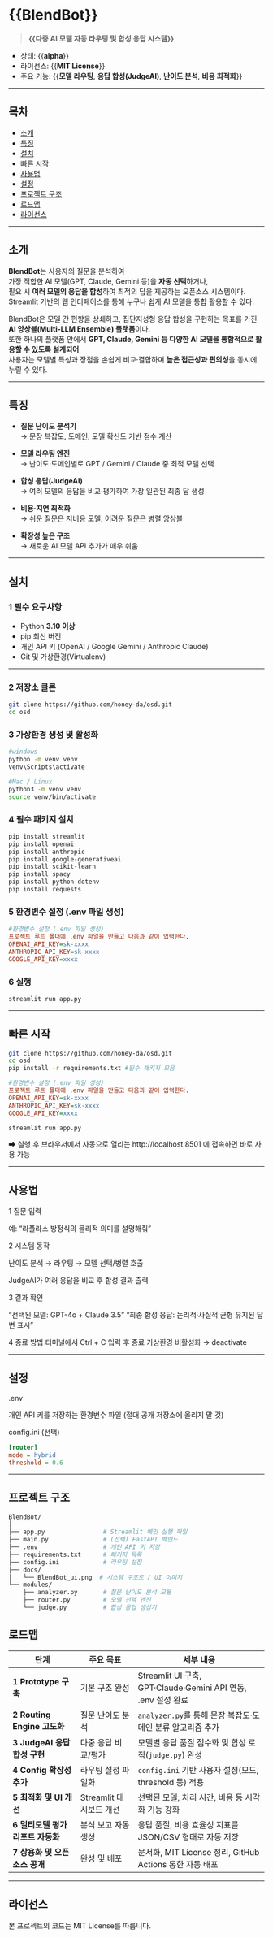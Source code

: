 # {{BlendBot}}  

> **{{다중 AI 모델 자동 라우팅 및 합성 응답 시스템}}**  

- 상태: {{**alpha**}}
- 라이선스: {{**MIT License**}}
- 주요 기능: {{**모델 라우팅**, **응답 합성(JudgeAI)**, **난이도 분석**, **비용 최적화**}}
  
---
 
## 목차
- [소개](#소개)
- [특징](#특징)
- [설치](#설치)
- [빠른 시작](#빠른-시작)
- [사용법](#사용법)
- [설정](#설정)
- [프로젝트 구조](#프로젝트-구조)
- [로드맵](#로드맵)
- [라이선스](#라이선스)
  
---

## 소개
**BlendBot**는 사용자의 질문을 분석하여  
가장 적합한 AI 모델(GPT, Claude, Gemini 등)을 **자동 선택**하거나,  
필요 시 **여러 모델의 응답을 합성**하여 최적의 답을 제공하는 오픈소스 시스템이다.
Streamlit 기반의 웹 인터페이스를 통해 누구나 쉽게 AI 모델을 통합 활용할 수 있다.

BlendBot은 모델 간 편향을 상쇄하고, 
집단지성형 응답 합성을 구현하는 목표를 가진 **AI 앙상블(Multi-LLM Ensemble) 플랫폼**이다.  
또한 하나의 플랫폼 안에서 **GPT, Claude, Gemini 등 다양한 AI 모델을 통합적으로 활용할 수 있도록 설계되어**,  
사용자는 모델별 특성과 장점을 손쉽게 비교·결합하며 **높은 접근성과 편의성**을 동시에 누릴 수 있다.  

---

## 특징

-  **질문 난이도 분석기**  
  → 문장 복잡도, 도메인, 모델 확신도 기반 점수 계산  

-  **모델 라우팅 엔진**  
  → 난이도·도메인별로 GPT / Gemini / Claude 중 최적 모델 선택  

-  **합성 응답(JudgeAI)**  
  → 여러 모델의 응답을 비교·평가하여 가장 일관된 최종 답 생성  

-  **비용·지연 최적화**  
  → 쉬운 질문은 저비용 모델, 어려운 질문은 병렬 앙상블  

-  **확장성 높은 구조**  
  → 새로운 AI 모델 API 추가가 매우 쉬움  

---

##  설치

### 1️ 필수 요구사항
- Python **3.10 이상**
- pip 최신 버전
- 개인 API 키 (OpenAI / Google Gemini / Anthropic Claude)
- Git 및 가상환경(Virtualenv)

---

### 2️ 저장소 클론
```bash
git clone https://github.com/honey-da/osd.git
cd osd
```   
### 3️ 가상환경 생성 및 활성화
```bash
#windows
python -m venv venv
venv\Scripts\activate

#Mac / Linux
python3 -m venv venv
source venv/bin/activate
```

### 4️ 필수 패키지 설치
```bash
pip install streamlit
pip install openai
pip install anthropic
pip install google-generativeai
pip install scikit-learn
pip install spacy
pip install python-dotenv
pip install requests
```
   
### 5️ 환경변수 설정 (.env 파일 생성)
```ini
#환경변수 설정 (.env 파일 생성)
프로젝트 루트 폴더에 .env 파일을 만들고 다음과 같이 입력한다.
OPENAI_API_KEY=sk-xxxx
ANTHROPIC_API_KEY=sk-xxxx
GOOGLE_API_KEY=xxxx
```
### 6 실행 
```bash
streamlit run app.py
```

---

## 빠른 시작
```bash
git clone https://github.com/honey-da/osd.git
cd osd
pip install -r requirements.txt #필수 패키지 모음
```
```ini
#환경변수 설정 (.env 파일 생성)
프로젝트 루트 폴더에 .env 파일을 만들고 다음과 같이 입력한다.
OPENAI_API_KEY=sk-xxxx
ANTHROPIC_API_KEY=sk-xxxx
GOOGLE_API_KEY=xxxx
```
```bash
streamlit run app.py
```
➡ 실행 후 브라우저에서 자동으로 열리는
http://localhost:8501 에 접속하면 바로 사용 가능 

 ---

## 사용법

1️ 질문 입력

예: “라플라스 방정식의 물리적 의미를 설명해줘”

2️ 시스템 동작

난이도 분석 → 라우팅 → 모델 선택/병렬 호출

JudgeAI가 여러 응답을 비교 후 합성 결과 출력

3️ 결과 확인

 “선택된 모델: GPT-4o + Claude 3.5”
 “최종 합성 응답: 논리적·사실적 균형 유지된 답변 표시”

4️ 종료 방법
터미널에서 Ctrl + C 입력 후 종료
가상환경 비활성화 → deactivate

---

## 설정
.env

개인 API 키를 저장하는 환경변수 파일
(절대 공개 저장소에 올리지 말 것)

config.ini (선택)
```ini
[router]
mode = hybrid
threshold = 0.6
```

---

## 프로젝트 구조
```bash
BlendBot/
│
├── app.py                # Streamlit 메인 실행 파일
├── main.py               # (선택) FastAPI 백엔드
├── .env                  # 개인 API 키 저장
├── requirements.txt      # 패키지 목록
├── config.ini            # 라우팅 설정
├── docs/
│   └── BlendBot_ui.png  # 시스템 구조도 / UI 이미지
└── modules/
    ├── analyzer.py       # 질문 난이도 분석 모듈
    ├── router.py         # 모델 선택 엔진
    └── judge.py          # 합성 응답 생성기
```

## 로드맵

| 단계 | 주요 목표 | 세부 내용 |
|------|------------|------------|
| **1️ Prototype 구축** | 기본 구조 완성 | Streamlit UI 구축, GPT·Claude·Gemini API 연동, .env 설정 완료 |
| **2️ Routing Engine 고도화** | 질문 난이도 분석 | `analyzer.py`를 통해 문장 복잡도·도메인 분류 알고리즘 추가 |
| **3️ JudgeAI 응답 합성 구현** | 다중 응답 비교/평가 | 모델별 응답 품질 점수화 및 합성 로직(`judge.py`) 완성 |
| **4️ Config 확장성 추가** | 라우팅 설정 파일화 | `config.ini` 기반 사용자 설정(모드, threshold 등) 적용 |
| **5️ 최적화 및 UI 개선** | Streamlit 대시보드 개선 | 선택된 모델, 처리 시간, 비용 등 시각화 기능 강화 |
| **6️ 멀티모델 평가 리포트 자동화** | 분석 보고 자동 생성 | 응답 품질, 비용 효율성 지표를 JSON/CSV 형태로 자동 저장 |
| **7️ 상용화 및 오픈소스 공개** | 완성 및 배포 | 문서화, MIT License 정리, GitHub Actions 통한 자동 배포 |

---

## 라이선스
본 프로젝트의 코드는 MIT License를 따릅니다.
